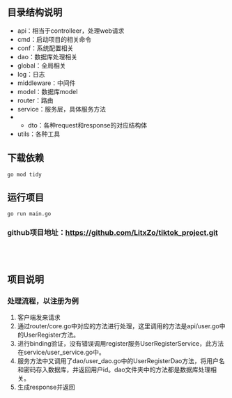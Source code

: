 ## 目录结构说明
- api：相当于controlleer，处理web请求
- cmd：启动项目的相关命令
- conf：系统配置相关
- dao：数据库处理相关
- global：全局相关
- log：日志
- middleware：中间件
- model：数据库model
- router：路由
- service：服务层，具体服务方法
- - dto：各种request和response的对应结构体
- utils：各种工具

## 下载依赖
```
go mod tidy
```

## 运行项目
```
go run main.go
```
  

### github项目地址：https://github.com/LitxZo/tiktok_project.git 
<br>
<br>


## 项目说明
### 处理流程，以注册为例
1. 客户端发来请求
2. 通过router/core.go中对应的方法进行处理，这里调用的方法是api/user.go中的UserRegister方法。
3. 进行binding验证，没有错误调用register服务UserRegisterService，此方法在service/user_service.go中。
4. 服务方法中又调用了dao/user_dao.go中的UserRegisterDao方法，将用户名和密码存入数据库，并返回用户id。dao文件夹中的方法都是数据库处理相关。
5. 生成response并返回
